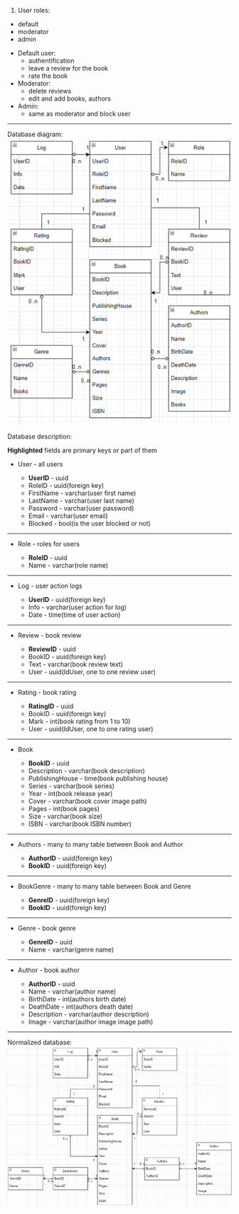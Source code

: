 1. User roles:
+ default
+ moderator
+ admin
- Default user:
    - authentification
    - leave a review for the book
    - rate the book
- Moderator:
    - delete reviews
    - edit and add books, authors
- Admin:
    - same as moderator and block user
____
Database diagram:
![unnormalized database](https://github.com/neoromaioi/SUBD/raw/main/Picture1.png)


Database description:

**Highlighted** fields are primary keys or part of them

- User - all users

    - **UserID** - uuid
    - RoleID - uuid(foreign key)
    - FirstName - varchar(user first name)
    - LastName - varchar(user last name)
    - Password - varchar(user password)
    - Email - varchar(user email)
    - Blocked - bool(is the user blocked or not) 
____
- Role - roles for users

    - **RoleID** - uuid
    - Name - varchar(role name)
____
- Log - user action logs

    - **UserID** - uuid(foreign key)
    - Info - varchar(user action for log)
    - Date - time(time of user action)
____
- Review - book review

    - **ReviewID** - uuid
    - BookID - uuid(foreign key)
    - Text - varchar(book review text)
    - User - uuid(IdUser, one to one review user)
____
- Rating - book rating

    - **RatingID** - uuid
    - BookID - uuid(foreign key)
    - Mark - int(book rating from 1 to 10)
    - User - uuid(IdUser, one to one rating user)
____
- Book

    - **BookID** - uuid
    - Description - varchar(book description)
    - PublishingHouse - time(book publishing house)
    - Series - varchar(book series)
    - Year - int(book release year)
    - Cover - varchar(book cover image path)
    - Pages - int(book pages)
    - Size - varchar(book size)
    - ISBN - varchar(book ISBN number)
____
- Authors - many to many table between Book and Author

    - **AuthorID** - uuid(foreign key)
    - **BookID** - uuid(foreign key)
____
- BookGenre - many to many table between Book and Genre

    - **GenreID** - uuid(foreign key)
    - **BookID** - uuid(foreign key)
____
- Genre - book genre

    - **GenreID** - uuid
    - Name - varchar(genre name)
____
- Author - book author

    - **AuthorID** - uuid
    - Name - varchar(author name)
    - BirthDate - int(authors birth date)
    - DeathDate - int(authors death date)
    - Description - varchar(author description)
    - Image - varchar(author image image path)
____
Normalized database:
![normalized database](https://github.com/neoromaioi/SUBD/raw/main/Picture2.png)